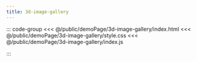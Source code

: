 ```yaml
---
title: 3d-image-gallery
---
```


::: code-group
<<< @/public/demoPage/3d-image-gallery/index.html
<<< @/public/demoPage/3d-image-gallery/style.css
<<< @/public/demoPage/3d-image-gallery/index.js

:::
